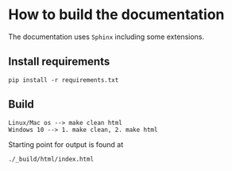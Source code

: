 # How to build the documentation

The documentation uses `Sphinx` including some extensions. 

## Install requirements

```
pip install -r requirements.txt
```

## Build

```
Linux/Mac os --> make clean html
Windows 10 --> 1. make clean, 2. make html
```

Starting point for output is found at 

```
./_build/html/index.html
```


